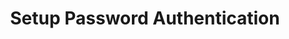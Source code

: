 ---
sidebar_position: 1
title: "Setup Password Authentication"
sidebar_label: "Setup Password Authentication"
description: "Configure password-based security in Debian systems - establish password policies, setup authentication mechanisms, manage password complexity, and implement credential security."
keywords:
  - "debian password authentication"
  - "password policies"
  - "authentication mechanisms"
  - "password security"
  - "credential management"
tags:
  - debian
  - password-authentication
  - password-policies
  - authentication-security
  - credential-security
slug: /linux/debian/security/authentication/setup-password-authentication
---
